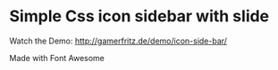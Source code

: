 Simple Css icon sidebar with slide
=============

Watch the Demo: http://gamerfritz.de/demo/icon-side-bar/

Made with Font Awesome
